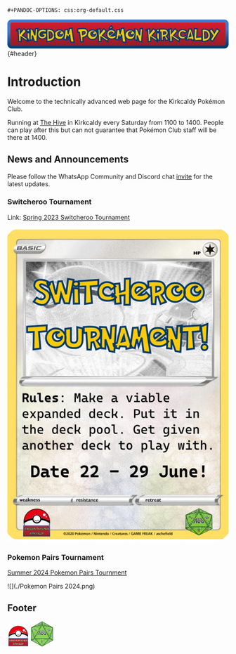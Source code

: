 ```{=org}
#+PANDOC-OPTIONS: css:org-default.css
```
![](./header.png "header"){#header}

# Introduction

Welcome to the technically advanced web page for the Kirkcaldy Pokémon
Club.

Running at [The Hive](https://www.thehivefife.org.uk/) in Kirkcaldy
every Saturday from 1100 to 1400. People can play after this but can not
guarantee that Pokémon Club staff will be there at 1400.

## News and Announcements

Please follow the WhatsApp Community and Discord chat
[invite](https://discord.gg/P8n6RZ2M) for the latest updates.

### Switcheroo Tournament

Link: [Spring 2023 Switcheroo Tournament](./spring2024switch.html)

![](./switch24.jpg)

### Pokemon Pairs Tournament

[Summer 2024 Pokemon Pairs Tournment](./summer2024pairs.html)

![](./Pokemon Pairs 2024.png)

## Footer

![](./squarelogo.png) ![](./kgslogo.png)
